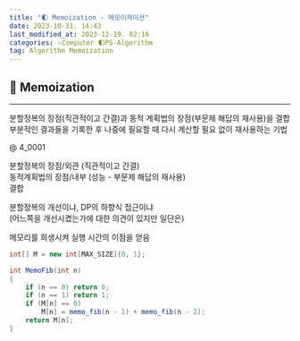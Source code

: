 ```yaml
---
title: "🌓 Memoization - 메모이제이션"
date: 2023-10-31. 14:43
last_modified_at: 2023-12-19. 02:16
categories: ⭐Computer 🌓PS-Algorithm
tag: Algorithm Memoization
--- 
```


## 💫 Memoization

---

분할정복의 장점(직관적이고 간결)과 동적 계획법의 장점(부문제 해답의 재사용)을 결합  
부분적인 결과들을 기록한 후 나중에 필요할 때 다시 계산할 필요 없이 재사용하는 기법  

@ 4_0001  

분할정복의 장점/외관 (직관적이고 간결)  
동적계획법의 장점/내부 (성능 - 부문제 해답의 재사용)  
결합  

분할정복의 개선이냐, DP의 하향식 접근이냐  
(어느쪽을 개선시켰는가에 대한 의견이 있지만 일단은)  

메모리를 희생시켜 실행 시간의 이점을 얻음  

```cs
int[] M = new int[MAX_SIZE]{0, 1};

int MemoFib(int n)
{
	if (n == 0) return 0;
	if (n == 1) return 1;
	if (M[n] == 0)
		M[n] = memo_fib(n - 1) + memo_fib(n - 2);
	return M[n];
}
```
